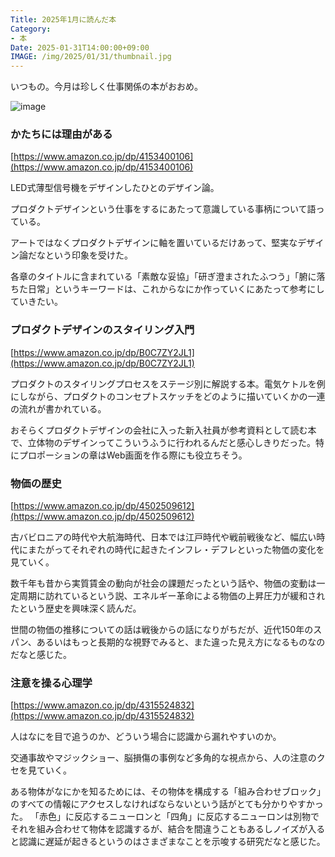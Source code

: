 ```yaml
---
Title: 2025年1月に読んだ本
Category:
- 本
Date: 2025-01-31T14:00:00+09:00
IMAGE: /img/2025/01/31/thumbnail.jpg
---
```


いつもの。今月は珍しく仕事関係の本がおおめ。

![image](/img/2025/01/31/thumbnail.jpg)


### かたちには理由がある

[https://www.amazon.co.jp/dp/4153400106](https://www.amazon.co.jp/dp/4153400106)

LED式薄型信号機をデザインしたひとのデザイン論。

プロダクトデザインという仕事をするにあたって意識している事柄について語っている。

アートではなくプロダクトデザインに軸を置いているだけあって、堅実なデザイン論だなという印象を受けた。

各章のタイトルに含まれている「素敵な妥協」「研ぎ澄まされたふつう」「腑に落ちた日常」というキーワードは、これからなにか作っていくにあたって参考にしていきたい。


### プロダクトデザインのスタイリング入門


[https://www.amazon.co.jp/dp/B0C7ZY2JL1](https://www.amazon.co.jp/dp/B0C7ZY2JL1)

プロダクトのスタイリングプロセスをステージ別に解説する本。電気ケトルを例にしながら、プロダクトのコンセプトスケッチをどのように描いていくかの一連の流れが書かれている。

おそらくプロダクトデザインの会社に入った新入社員が参考資料として読む本で、立体物のデザインってこういうふうに行われるんだと感心しきりだった。特にプロポーションの章はWeb画面を作る際にも役立ちそう。


### 物価の歴史


[https://www.amazon.co.jp/dp/4502509612](https://www.amazon.co.jp/dp/4502509612)

古バビロニアの時代や大航海時代、日本では江戸時代や戦前戦後など、幅広い時代にまたがってそれぞれの時代に起きたインフレ・デフレといった物価の変化を見ていく。

数千年も昔から実質賃金の動向が社会の課題だったという話や、物価の変動は一定周期に訪れているという説、エネルギー革命による物価の上昇圧力が緩和されたという歴史を興味深く読んだ。

世間の物価の推移についての話は戦後からの話になりがちだが、近代150年のスパン、あるいはもっと長期的な視野でみると、また違った見え方になるものなのだなと感じた。


### 注意を操る心理学

[https://www.amazon.co.jp/dp/4315524832](https://www.amazon.co.jp/dp/4315524832)

人はなにを目で追うのか、どういう場合に認識から漏れやすいのか。

交通事故やマジックショー、脳損傷の事例など多角的な視点から、人の注意のクセを見ていく。

ある物体がなにかを知るためには、その物体を構成する「組み合わせブロック」のすべての情報にアクセスしなければならないという話がとても分かりやすかった。
「赤色」に反応するニューロンと「四角」に反応するニューロンは別物でそれを組み合わせて物体を認識するが、結合を間違うこともあるしノイズが入ると認識に遅延が起きるというのはさまざまなことを示唆する研究だなと感じた。
